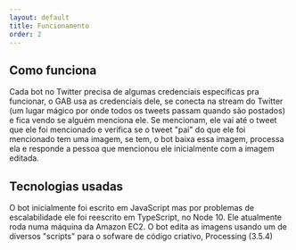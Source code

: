 ```yaml
---
layout: default
title: Funcionamento
order: 2
---
```


## Como funciona

Cada bot no Twitter precisa de algumas credenciais específicas pra funcionar, o GAB usa as credenciais dele, se conecta na stream do Twitter (um lugar mágico por onde todos os tweets passam quando são postados) e fica vendo se alguém menciona ele. Se mencionam, ele vai até o tweet que ele foi mencionado e verifica se o tweet "pai" do que ele foi mencionado tem uma imagem, se tem, o bot baixa essa imagem, processa ela e responde a pessoa que mencionou ele inicialmente com a imagem editada.

## Tecnologias usadas

O bot inicialmente foi escrito em JavaScript mas por problemas de escalabilidade ele foi reescrito em <span class="highlight-text">TypeScript</span>, no <span class="highlight-text">Node 10</span>. Ele atualmente roda numa máquina da <span class="highlight-text">Amazon EC2</span>. O bot edita as imagens usando um de diversos "scripts" para o sofware de código criativo, <span class="highlight-text">Processing (3.5.4)</span>
